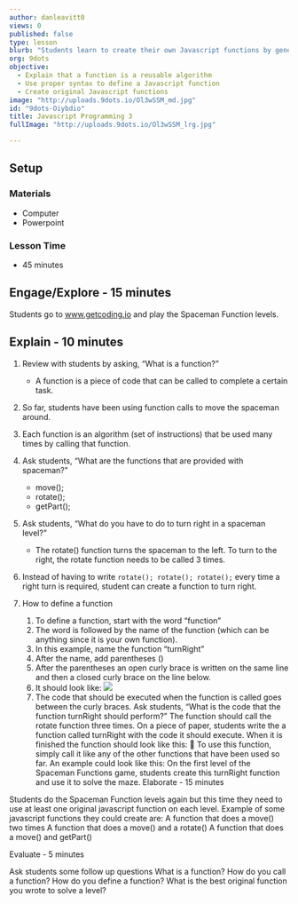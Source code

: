 ```yaml
---
author: danleavitt0
views: 0
published: false
type: lesson
blurb: "Students learn to create their own Javascript functions by generating a function to turn right in the spaceman challenges. Once they learn how to create functions, students continue by creating their own function to help solve the mazes with fewer lines of code."
org: 9dots
objective: 
  - Explain that a function is a reusable algorithm
  - Use proper syntax to define a Javascript function
  - Create original Javascript functions
image: "http://uploads.9dots.io/Ol3wSSM_md.jpg"
id: "9dots-Oiybdio"
title: Javascript Programming 3
fullImage: "http://uploads.9dots.io/Ol3wSSM_lrg.jpg"

---
```


## Setup

### Materials

- Computer
- Powerpoint

### Lesson Time

- 45 minutes

## Engage/Explore - 15 minutes

Students go to www.getcoding.io and play the Spaceman Function levels.

## Explain - 10 minutes

1. Review with students by asking, “What is a function?”
	- A function is a piece of code that can be called to complete a certain task.

2. So far, students have been using function calls to move the spaceman around.

3. Each function is an algorithm (set of instructions) that be used many times by calling that function.

4. Ask students, “What are the functions that are provided with spaceman?”
	- move();
	- rotate();
	- getPart();

5. Ask students, “What do you have to do to turn right in a spaceman level?”
	- The rotate() function turns the spaceman to the left. To turn to the right, the rotate function needs to be called 3 times.

6. Instead of having to write `rotate(); rotate(); rotate();` every time a right turn is required, student can create a function to turn right.

7. How to define a function
	1. To define a function, start with the word “function” 
	2. The word is followed by the name of the function (which can be anything since it is your own function).
	3. In this example, name the function “turnRight”
	4. After the name, add parentheses ()
	5. After the parentheses an open curly brace is written on the same line and then a closed curly brace on the line below.
	6. It should look like:
    ![](http://uploads.9dots.io/P3GBAZi_md.jpg) 
	7. The code that should be executed when the function is called goes between the curly braces.
Ask students, “What is the code that the function turnRight should perform?”
The function should call the rotate function three times.
On a piece of paper, students write the a function called turnRight with the code it should execute.
When it is finished the function should look like this:

To use this function, simply call it like any of the other functions that have been used so far. An example could look like this:
On the first level of the Spaceman Functions game, students create this turnRight function and use it to solve the maze.
Elaborate - 15 minutes

Students do the Spaceman Function levels again but this time they need to use at least one original javascript function on each level.
Example of some javascript functions they could create are:
A function that does a move() two times
A function that does a move() and a rotate()
A function that does a move() and getPart()

Evaluate - 5 minutes

Ask students some follow up questions
What is a function?
How do you call a function?
How do you define a function?
What is the best original function you wrote to solve a level?
